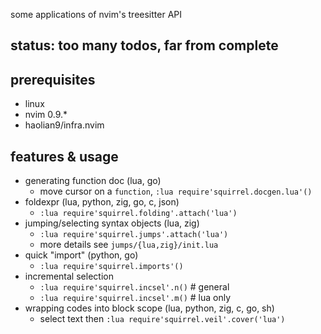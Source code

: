 some applications of nvim's treesitter API

## status: too many todos, far from complete

## prerequisites
* linux
* nvim 0.9.*
* haolian9/infra.nvim

## features & usage
* generating function doc (lua, go)
    * move cursor on a `function`, `:lua require'squirrel.docgen.lua'()`
* foldexpr (lua, python, zig, go, c, json)
    * `:lua require'squirrel.folding'.attach('lua')`
* jumping/selecting syntax objects (lua, zig)
    * `:lua require'squirrel.jumps'.attach('lua')`
    * more details see `jumps/{lua,zig}/init.lua`
* quick "import" (python, go)
    * `:lua require'squirrel.imports'()`
* incremental selection
    * `:lua require'squirrel.incsel'.n()` # general
    * `:lua require'squirrel.incsel'.m()` # lua only
* wrapping codes into block scope (lua, python, zig, c, go, sh)
    * select text then `:lua require'squirrel.veil'.cover('lua')`
